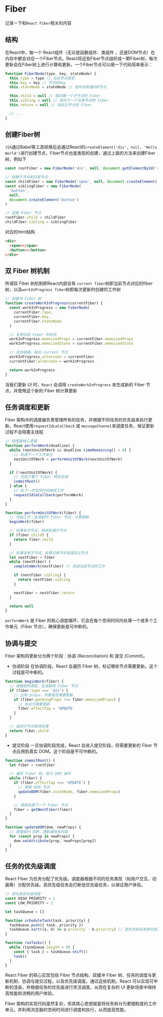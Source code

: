 # Fiber

记录一下和`React Fiber`相关的内容

## 结构

在React中，每一个 React组件（无论是函数组件、类组件 ，还是DOM节点）在内存中都会对应一个Fiber节点。React将这些Fiber节点组织成一颗Fiber树，每次更新会在Fiber树上进行计算和更新。一个Fiber节点可以用一下代码简单表示：

```js
function FiberNode(type, key, stateNode) {
  this.type = type // 当前节点类型
  this.key = key // 节点的key
  this.stateNode = stateNode // 组件实例或DOM节点

  this.child = null // 指向第一个子节点的 Fiber
  this.sibling = null // 指向下一个兄弟节点的 Fiber
  this.return = null // 指向父节点的 Fiber

  // ...
}
```

## 创建Fiber树

`JSX`通过Babel等工具转换后会通过React的`createElement('div', null, 'Hello World')`进行创建节点，Fiber节点也是类型的创建，通过上面的方法来创建Fiber树，例如下

```js
const rootFiber = new FiberNode('div', null, document.getElementById('root'))

// 创建子节点和兄弟节点
const childFiber = new FiberNode('span', null, document.createElement('span'))
const siblingFiber = new FiberNode(
  'button',
  null,
  document.createElement('button')
)

// 连接 Fiber 节点
rootFiber.child = childFiber
childFiber.sibling = siblingFiber
```

对应的html结构

```html
<div>
  <span></span>
  <button></button>
</div>
```

## 双 Fiber 树机制

所谓双 Fiber 树机制即React内部会有 `current fiber`树即当前节点对应的fiber树，以及`workInProgress fiber`树即每次更新时创建的工作树

```js
// 双缓冲 Fiber 树
function createWorkInProgress(currentFiber) {
  const workInProgress = new FiberNode(
    currentFiber.type,
    currentFiber.key,
    currentFiber.stateNode
  )

  // 复制当前 Fiber 的状态
  workInProgress.memoizedProps = currentFiber.memoizedProps
  workInProgress.memoizedState = currentFiber.memoizedState

  // 双向链接，指向 current 节点
  workInProgress.alternate = currentFiber
  currentFiber.alternate = workInProgress

  return workInProgress
}
```

当我们更新 UI 时，`React` 会调用 `createWorkInProgress` 来生成新的 Fiber 节点，并使用这个新的 Fiber 树计算更新

## 任务调度和更新

Fiber 架构中的调度器负责管理所有的任务，并根据不同任务的优先级来执行更新。React使用`requestIdLeCallback` 或 `messageChannel`来调度任务，保证更新过程不会阻塞主线程

```js
// 调度器核心逻辑
function performWork(deadline) {
  while (nextUnitOfWork && deadline.timeRemaining() > 0) {
    // 处理下一个工作单元
    nextUnitOfWork = performUnitOfWork(nextUnitOfWork)
  }

  if (!nextUnitOfWork) {
    // 完成了整个 Fiber 树的协调
    commitRoot()
  } else {
    // 在下一次空闲时间继续工作
    requestIdleCallback(performWork)
  }
}

function performUnitOfWork(fiber) {
  // 开始工作：生成新的 Fiber 节点，计算更新
  beginWork(fiber)

  // 如果有子节点，继续处理子节点
  if (fiber.child) {
    return fiber.child
  }

  // 如果没有子节点，处理兄弟节点或返回父节点
  let nextFiber = fiber
  while (nextFiber) {
    completeWork(nextFiber) // 完成当前节点的工作

    if (nextFiber.sibling) {
      return nextFiber.sibling
    }

    nextFiber = nextFiber.return
  }

  return null
}
```

`performWork` 是 Fiber 的核心调度循环，它会在每个空闲时间内处理一个或多个工作单元（Fiber 节点），确保更新是可中断的。

## 协调与提交

Fiber 架构将更新分为两个阶段：协调 (Reconciliation) 和 提交 (Commit)。

- 协调阶段
  在协调阶段，React 会遍历 Fiber 树，标记哪些节点需要更新。这个过程是可中断的。

```js
function beginWork(fiber) {
  // 根据组件类型，生成新的 Fiber 节点
  if (fiber.type === 'div') {
    // 比较 props，判断是否需要更新
    if (fiber.pendingProps !== fiber.memoizedProps) {
      // 标记为需要更新
      fiber.effectTag = 'UPDATE'
    }
  }

  // 返回子节点继续处理
  return fiber.child
}
```

- 提交阶段
  一旦协调阶段完成，React 会进入提交阶段，将需要更新的 Fiber 节点应用到真实 DOM。这个阶段是不可中断的。

```js
function commitRoot() {
  let fiber = rootFiber

  // 遍历 Fiber 树，执行 DOM 操作
  while (fiber) {
    if (fiber.effectTag === 'UPDATE') {
      // 更新 DOM 节点
      updateDOM(fiber.stateNode, fiber.memoizedProps)
    }

    // 继续处理下一个 Fiber 节点
    fiber = getNextFiber(fiber)
  }
}

function updateDOM(dom, newProps) {
  // 直接操作 DOM，更新属性和内容
  for (const prop in newProps) {
    dom.setAttribute(prop, newProps[prop])
  }
}
```

## 任务的优先级调度

React Fiber 为任务分配了优先级。调度器根据不同的任务类型（如用户交互、动画等）分配优先级。高优先级任务会打断低优先级任务，以保证用户体验。

```js
// 简化版优先级调度
const HIGH_PRIORITY = 1
const LOW_PRIORITY = 2

let taskQueue = []

function scheduleTask(task, priority) {
  taskQueue.push({ task, priority })
  taskQueue.sort((a, b) => a.priority - b.priority) // 高优先级任务排在前面
}

function runTasks() {
  while (taskQueue.length > 0) {
    const { task } = taskQueue.shift()
    task()
  }
}
```

React Fiber 的核心实现包括 Fiber 节点结构、双缓冲 Fiber 树、任务的调度与更新机制、协调与提交过程，以及优先级调度。通过这些机制，React 可以实现可中断的渲染，并根据任务的优先级进行灵活调度，从而在复杂的 UI 更新场景中保持高性能和流畅的用户体验。

Fiber 架构的实现代码虽然复杂，但其核心思想就是将任务拆分为更细粒度的工作单元，并利用浏览器的空闲时间进行调度和执行，从而提高性能。
